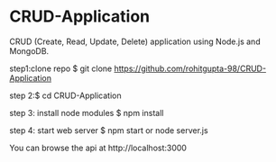 
# CRUD-Application
CRUD (Create, Read, Update, Delete) application using Node.js and MongoDB.

step1:clone repo $ git clone https://github.com/rohitgupta-98/CRUD-Application

step 2:$ cd CRUD-Application

step 3: install node modules $ npm install

step 4: start web server $ npm start or node server.js

You can browse the api at http://localhost:3000


